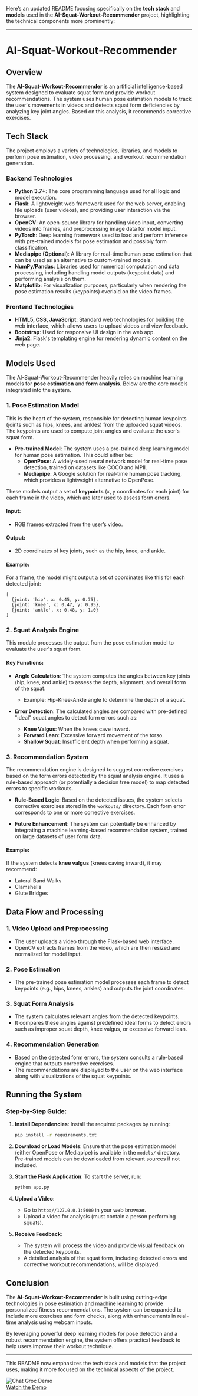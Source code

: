 Here’s an updated README focusing specifically on the **tech stack** and **models** used in the **AI-Squat-Workout-Recommender** project, highlighting the technical components more prominently:

---

# AI-Squat-Workout-Recommender

## Overview

The **AI-Squat-Workout-Recommender** is an artificial intelligence-based system designed to evaluate squat form and provide workout recommendations. The system uses human pose estimation models to track the user's movements in videos and detects squat form deficiencies by analyzing key joint angles. Based on this analysis, it recommends corrective exercises.

## Tech Stack

The project employs a variety of technologies, libraries, and models to perform pose estimation, video processing, and workout recommendation generation.

### Backend Technologies

- **Python 3.7+**: The core programming language used for all logic and model execution.
- **Flask**: A lightweight web framework used for the web server, enabling file uploads (user videos), and providing user interaction via the browser.
- **OpenCV**: An open-source library for handling video input, converting videos into frames, and preprocessing image data for model input.
- **PyTorch**: Deep learning framework used to load and perform inference with pre-trained models for pose estimation and possibly form classification.
- **Mediapipe (Optional)**: A library for real-time human pose estimation that can be used as an alternative to custom-trained models.
- **NumPy/Pandas**: Libraries used for numerical computation and data processing, including handling model outputs (keypoint data) and performing analysis on them.
- **Matplotlib**: For visualization purposes, particularly when rendering the pose estimation results (keypoints) overlaid on the video frames.

### Frontend Technologies

- **HTML5, CSS, JavaScript**: Standard web technologies for building the web interface, which allows users to upload videos and view feedback.
- **Bootstrap**: Used for responsive UI design in the web app.
- **Jinja2**: Flask's templating engine for rendering dynamic content on the web page.

## Models Used

The AI-Squat-Workout-Recommender heavily relies on machine learning models for **pose estimation** and **form analysis**. Below are the core models integrated into the system.

### 1. **Pose Estimation Model**

This is the heart of the system, responsible for detecting human keypoints (joints such as hips, knees, and ankles) from the uploaded squat videos. The keypoints are used to compute joint angles and evaluate the user's squat form.

- **Pre-trained Model**: The system uses a pre-trained deep learning model for human pose estimation. This could either be:
  - **OpenPose**: A widely-used neural network model for real-time pose detection, trained on datasets like COCO and MPII.
  - **Mediapipe**: A Google solution for real-time human pose tracking, which provides a lightweight alternative to OpenPose.

These models output a set of **keypoints** (x, y coordinates for each joint) for each frame in the video, which are later used to assess form errors.

#### Input:
- RGB frames extracted from the user’s video.

#### Output:
- 2D coordinates of key joints, such as the hip, knee, and ankle.

#### Example:
For a frame, the model might output a set of coordinates like this for each detected joint:
```
[
  {joint: 'hip', x: 0.45, y: 0.75},
  {joint: 'knee', x: 0.47, y: 0.95},
  {joint: 'ankle', x: 0.48, y: 1.0}
]
```

### 2. **Squat Analysis Engine**

This module processes the output from the pose estimation model to evaluate the user's squat form.

#### Key Functions:
- **Angle Calculation**: The system computes the angles between key joints (hip, knee, and ankle) to assess the depth, alignment, and overall form of the squat.
  - Example: Hip-Knee-Ankle angle to determine the depth of a squat.
  
- **Error Detection**: The calculated angles are compared with pre-defined "ideal" squat angles to detect form errors such as:
  - **Knee Valgus**: When the knees cave inward.
  - **Forward Lean**: Excessive forward movement of the torso.
  - **Shallow Squat**: Insufficient depth when performing a squat.

### 3. **Recommendation System**

The recommendation engine is designed to suggest corrective exercises based on the form errors detected by the squat analysis engine. It uses a rule-based approach (or potentially a decision tree model) to map detected errors to specific workouts.

- **Rule-Based Logic**: Based on the detected issues, the system selects corrective exercises stored in the `workouts/` directory. Each form error corresponds to one or more corrective exercises.
  
- **Future Enhancement**: The system can potentially be enhanced by integrating a machine learning-based recommendation system, trained on large datasets of user form data.

#### Example:
If the system detects **knee valgus** (knees caving inward), it may recommend:
- Lateral Band Walks
- Clamshells
- Glute Bridges

## Data Flow and Processing

### 1. Video Upload and Preprocessing
- The user uploads a video through the Flask-based web interface.
- OpenCV extracts frames from the video, which are then resized and normalized for model input.
  
### 2. Pose Estimation
- The pre-trained pose estimation model processes each frame to detect keypoints (e.g., hips, knees, ankles) and outputs the joint coordinates.

### 3. Squat Form Analysis
- The system calculates relevant angles from the detected keypoints.
- It compares these angles against predefined ideal forms to detect errors such as improper squat depth, knee valgus, or excessive forward lean.

### 4. Recommendation Generation
- Based on the detected form errors, the system consults a rule-based engine that outputs corrective exercises.
- The recommendations are displayed to the user on the web interface along with visualizations of the squat keypoints.

## Running the System

### Step-by-Step Guide:

1. **Install Dependencies**:
   Install the required packages by running:
   ```bash
   pip install -r requirements.txt
   ```

2. **Download or Load Models**:
   Ensure that the pose estimation model (either OpenPose or Mediapipe) is available in the `models/` directory. Pre-trained models can be downloaded from relevant sources if not included.

3. **Start the Flask Application**:
   To start the server, run:
   ```bash
   python app.py
   ```

4. **Upload a Video**:
   - Go to `http://127.0.0.1:5000` in your web browser.
   - Upload a video for analysis (must contain a person performing squats).
   
5. **Receive Feedback**:
   - The system will process the video and provide visual feedback on the detected keypoints.
   - A detailed analysis of the squat form, including detected errors and corrective workout recommendations, will be displayed.

## Conclusion

The **AI-Squat-Workout-Recommender** is built using cutting-edge technologies in pose estimation and machine learning to provide personalized fitness recommendations. The system can be expanded to include more exercises and form checks, along with enhancements in real-time analysis using webcam inputs.

By leveraging powerful deep learning models for pose detection and a robust recommendation engine, the system offers practical feedback to help users improve their workout technique.

---

This README now emphasizes the tech stack and models that the project uses, making it more focused on the technical aspects of the project.

![Chat Groc Demo](https://img.youtube.com/vi/RTCbG9Q8kmI/0.jpg)  
[Watch the Demo](https://www.youtube.com/watch?v=RTCbG9Q8kmI) 
